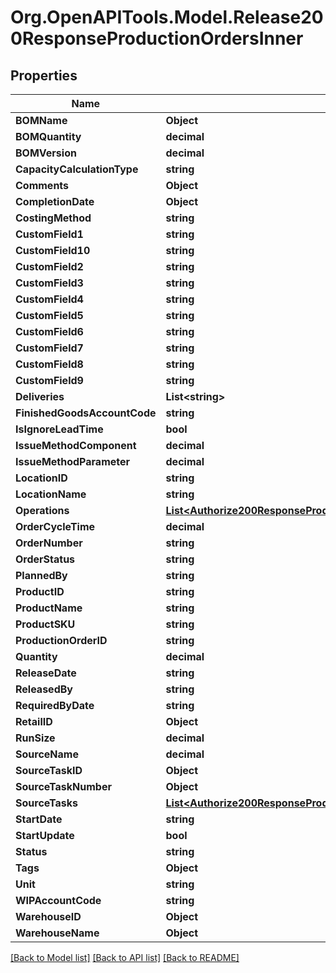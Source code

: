 # Org.OpenAPITools.Model.Release200ResponseProductionOrdersInner

## Properties

Name | Type | Description | Notes
------------ | ------------- | ------------- | -------------
**BOMName** | **Object** |  | [optional] 
**BOMQuantity** | **decimal** |  | [optional] 
**BOMVersion** | **decimal** |  | [optional] 
**CapacityCalculationType** | **string** |  | [optional] 
**Comments** | **Object** |  | [optional] 
**CompletionDate** | **Object** |  | [optional] 
**CostingMethod** | **string** |  | [optional] 
**CustomField1** | **string** |  | [optional] 
**CustomField10** | **string** |  | [optional] 
**CustomField2** | **string** |  | [optional] 
**CustomField3** | **string** |  | [optional] 
**CustomField4** | **string** |  | [optional] 
**CustomField5** | **string** |  | [optional] 
**CustomField6** | **string** |  | [optional] 
**CustomField7** | **string** |  | [optional] 
**CustomField8** | **string** |  | [optional] 
**CustomField9** | **string** |  | [optional] 
**Deliveries** | **List&lt;string&gt;** |  | [optional] 
**FinishedGoodsAccountCode** | **string** |  | [optional] 
**IsIgnoreLeadTime** | **bool** |  | [optional] 
**IssueMethodComponent** | **decimal** |  | [optional] 
**IssueMethodParameter** | **decimal** |  | [optional] 
**LocationID** | **string** |  | [optional] 
**LocationName** | **string** |  | [optional] 
**Operations** | [**List&lt;Authorize200ResponseProductionOrdersInnerOperationsInner&gt;**](Authorize200ResponseProductionOrdersInnerOperationsInner.md) |  | [optional] 
**OrderCycleTime** | **decimal** |  | [optional] 
**OrderNumber** | **string** |  | [optional] 
**OrderStatus** | **string** |  | [optional] 
**PlannedBy** | **string** |  | [optional] 
**ProductID** | **string** |  | [optional] 
**ProductName** | **string** |  | [optional] 
**ProductSKU** | **string** |  | [optional] 
**ProductionOrderID** | **string** |  | [optional] 
**Quantity** | **decimal** |  | [optional] 
**ReleaseDate** | **string** |  | [optional] 
**ReleasedBy** | **string** |  | [optional] 
**RequiredByDate** | **string** |  | [optional] 
**RetailID** | **Object** |  | [optional] 
**RunSize** | **decimal** |  | [optional] 
**SourceName** | **decimal** |  | [optional] 
**SourceTaskID** | **Object** |  | [optional] 
**SourceTaskNumber** | **Object** |  | [optional] 
**SourceTasks** | [**List&lt;Authorize200ResponseProductionOrdersInnerSourceTasksInner&gt;**](Authorize200ResponseProductionOrdersInnerSourceTasksInner.md) |  | [optional] 
**StartDate** | **string** |  | [optional] 
**StartUpdate** | **bool** |  | [optional] 
**Status** | **string** |  | [optional] 
**Tags** | **Object** |  | [optional] 
**Unit** | **string** |  | [optional] 
**WIPAccountCode** | **string** |  | [optional] 
**WarehouseID** | **Object** |  | [optional] 
**WarehouseName** | **Object** |  | [optional] 

[[Back to Model list]](../README.md#documentation-for-models) [[Back to API list]](../README.md#documentation-for-api-endpoints) [[Back to README]](../README.md)

